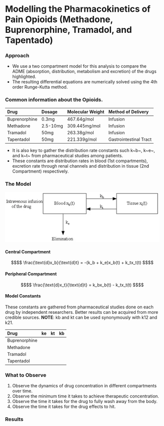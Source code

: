 # Modelling the Pharmacokinetics of Pain Opioids (Methadone, Buprenorphine, Tramadol, and Tapentado)

### Approach
- We use a two compartment model for this analysis to compare the ADME (absorption, distribution, metabolism and excretion) of the drugs highlighted.
- The resulting differential equations are numerically solved using the 4th order Runge-Kutta method.

### Common information about the Opioids.
|Drug|Dosage|Molecular Weight|Method of Delivery|   
|:---|:---|:---|:---|
|Buprenorphine  |0.3mg   |467.64g/mol       |Infusion              |
|Methadone      |2.5-10mg|309.445mg/mol     |Infusion              |
|Tramadol       |50mg    |263.38g/mol       |Infusion              |
|Tapentadol     |50mg    |221.339g/mol      |Gastrointestinal Tract|


- It is also key to gather the distribution rate constants such k~b~, k~e~, and k~t~ from pharmaceutical studies among patients.
- These constants are distribution rates in blood (1st compartments), excretion rate through renal channels and distribution in tissue (2nd Compartment) respectively.

### The Model
![Two Compartment Model](images/image.png "Two Compartment Model")
 
#### Central Compartment
```math
$$
\frac{\text{d}x_b}{\text{d}t} = -(k_b + k_e)x_b(t) + k_tx_t(t)
$$
```

#### Peripheral Compartment
```math
$$
\frac{\text{d}x_t}{\text{d}t} = k_bx_b(t) - k_tx_t(t)
$$
```

#### Model Constants 
These constants are gathered from pharmaceutical studies done on each drug by independent researchers. Better results can be acquired from more credible sources.
**NOTE**: kb and kt can be used synonymously with k12 and k21. 

|Drug         |ke  |kt  |kb  |
|:------------|:---|:---|:---|
|Buprenorphine|    |    |    |
|Methadone    |    |    |    |
|Tramadol     |    |    |    |
|Tapentadol   |    |    |    |

### What to Observe
1. Observe the dynamics of drug concentration in different compartments over time.
2. Observe the minimum time it takes to achieve therapeutic concentration.
3. Observe the time it takes for the drug to fully wash away from the body.
4. Observe the time it takes for the drug effects to hit. 

### Results

